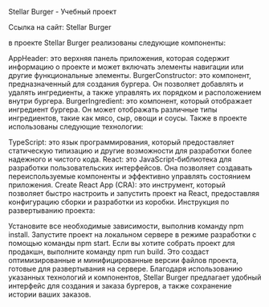 Stellar Burger - Учебный проект

Ссылка на сайт: Stellar Burger

в проекте Stellar Burger реализованы следующие компоненты:

AppHeader: это верхняя панель приложения, которая содержит информацию о проекте и может включать элементы навигации или другие функциональные элементы.
BurgerConstructor: это компонент, предназначенный для создания бургера. Он позволяет добавлять и удалять ингредиенты, а также управлять их порядком и расположением внутри бургера.
BurgerIngredient: это компонент, который отображает ингредиент бургера. Он может отображать различные типы ингредиентов, такие как мясо, сыр, овощи и соусы.
Также в проекте использованы следующие технологии:

TypeScript: это язык программирования, который предоставляет статическую типизацию и другие возможности для разработки более надежного и чистого кода.
React: это JavaScript-библиотека для разработки пользовательских интерфейсов. Она позволяет создавать переиспользуемые компоненты и эффективно управлять состоянием приложения.
Create React App (CRA): это инструмент, который позволяет быстро настроить и запустить проект на React, предоставляя конфигурацию сборки и разработки из коробки.
Инструкция по развертыванию проекта:

Установите все необходимые зависимости, выполнив команду npm install.
Запустите проект на локальном сервере в режиме разработки с помощью команды npm start.
Если вы хотите собрать проект для продакшн, выполните команду npm run build. Это создаст оптимизированные и минифицированные версии файлов проекта, готовые для развертывания на сервере.
Благодаря использованию указанных технологий и компонентов, Stellar Burger предлагает удобный интерфейс для создания и заказа бургеров, а также сохранение истории ваших заказов.